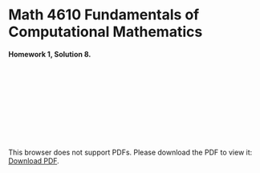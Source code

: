 # Math 4610 Fundamentals of Computational Mathematics
**Homework 1, Solution 8.**
  
<object data="https://gbmitchell.github.io/math4610/HW1/IVP.pdf" type="application/pdf" width="700px" height="700px">
    <embed src="https://gbmitchell.github.io/math4610/HW1/IVP.pdf">
        <p>This browser does not support PDFs. Please download the PDF to view it: <a href="https://gbmitchell.github.io/math4610/HW1/IVP.pdf">Download PDF</a>.</p>
    </embed>
</object>
